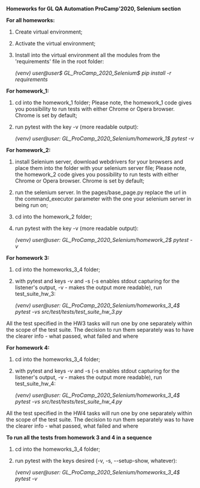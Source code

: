 **Homeworks for GL QA Automation ProCamp'2020,
Selenium section**

**For all homeworks:**
1. Create virtual environment;
2. Activate the virtual environment;
3. Install into the virtual environment all the modules from the 'requirements' file in the root folder:

    _(venv) user@user$ GL_ProCamp_2020_Selenium$ pip install -r requirements_

**For homework_1:**
1. cd into the homework_1 folder;
Please note, the homework_1 code gives you possibility to run tests with either Chrome or Opera browser. Chrome is set by default;
2. run pytest with the key -v (more readable output):

    _(venv) user@user: GL_ProCamp_2020_Selenium/homework_1$ pytest -v_

**For homework_2:**
1. install Selenium server, download webdrivers for your browsers and place them into the folder with your selenium server file;
Please note, the homework_2 code gives you possibility to run tests with either Chrome or Opera browser. Chrome is set by default;
2. run the selenium server. In the pages/base_page.py replace the url in the command_executor parameter with the one
your selenium server in being run on; 
3. cd into the homework_2 folder;
4. run pytest with the key -v (more readable output):

    _(venv) user@user: GL_ProCamp_2020_Selenium/homework_2$ pytest -v_

**For homework 3:**
1. cd into the homeworks_3_4 folder;
2. with pytest and keys -v and -s (-s enables stdout capturing for the listener's output, -v - makes the output more readable),
run test_suite_hw_3:

    _(venv) user@user: GL_ProCamp_2020_Selenium/homeworks_3_4$ pytest -vs src/test/tests/test_suite_hw_3.py_

All the test specified in the HW3 tasks will run one by one separately within the scope of the test suite.
The decision to run them separately was to have the clearer info - what passed, what failed and where

**For homework 4:**
1. cd into the homeworks_3_4 folder;
2. with pytest and keys -v and -s (-s enables stdout capturing for the listener's output, -v - makes the output more readable),
run test_suite_hw_4:

    _(venv) user@user: GL_ProCamp_2020_Selenium/homeworks_3_4$ pytest -vs src/test/tests/test_suite_hw_4.py_

All the test specified in the HW4 tasks will run one by one separately within the scope of the test suite.
The decision to run them separately was to have the clearer info - what passed, what failed and where

**To run all the tests from homework 3 and 4 in a sequence**
1. cd into the homeworks_3_4 folder;
2. run pytest with the keys desired (-v, -s, --setup-show, whatever):

     _(venv) user@user: GL_ProCamp_2020_Selenium/homeworks_3_4$ pytest -v_